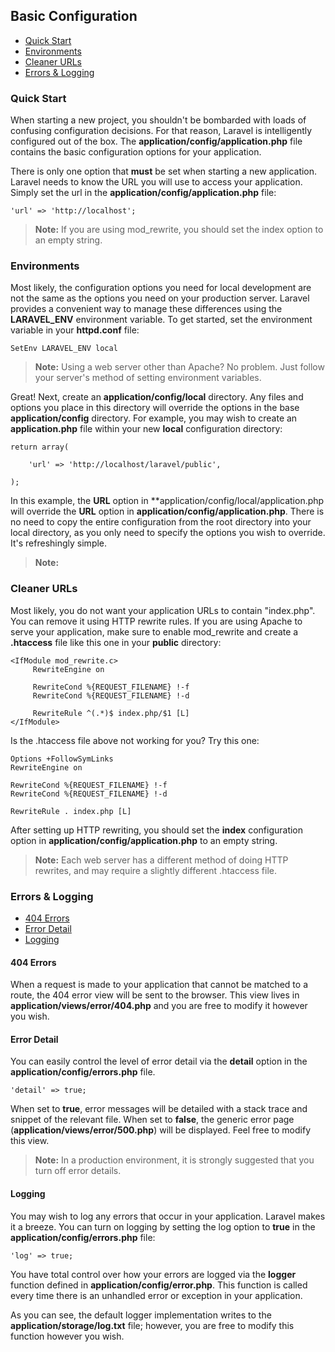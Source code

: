 ## Basic Configuration

- [Quick Start](#quick)
- [Environments](#environments)
- [Cleaner URLs](#clean)
- [Errors & Logging](#errors)

<a name="quick"></a>
### Quick Start

When starting a new project, you shouldn't be bombarded with loads of confusing configuration decisions. For that reason, Laravel is intelligently configured out of the box. The **application/config/application.php** file contains the basic configuration options for your application.

There is only one option that **must** be set when starting a new application. Laravel needs to know the URL you will use to access your application. Simply set the url in the **application/config/application.php** file:

	'url' => 'http://localhost';

> **Note:** If you are using mod_rewrite, you should set the index option to an empty string.

<a name="environments"></a>
### Environments

Most likely, the configuration options you need for local development are not the same as the options you need on your production server. Laravel provides a convenient way to manage these differences using the **LARAVEL_ENV** environment variable. To get started, set the environment variable in your **httpd.conf** file:

	SetEnv LARAVEL_ENV local

> **Note:** Using a web server other than Apache? No problem. Just follow your server's method of setting environment variables.

Great! Next, create an **application/config/local** directory. Any files and options you place in this directory will override the options in the base **application/config** directory. For example, you may wish to create an **application.php** file within your new **local** configuration directory:

	return array(

		'url' => 'http://localhost/laravel/public',

	);

In this example, the **URL** option in **application/config/local/application.php will override the **URL** option in **application/config/application.php**. There is no need to copy the entire configuration from the root directory into your local directory, as you only need to specify the options you wish to override. It's refreshingly simple.

> **Note:**

<a name="clean"></a>
### Cleaner URLs

Most likely, you do not want your application URLs to contain "index.php". You can remove it using HTTP rewrite rules. If you are using Apache to serve your application, make sure to enable mod_rewrite and create a **.htaccess** file like this one in your **public** directory:

	<IfModule mod_rewrite.c>
	     RewriteEngine on

	     RewriteCond %{REQUEST_FILENAME} !-f
	     RewriteCond %{REQUEST_FILENAME} !-d

	     RewriteRule ^(.*)$ index.php/$1 [L]
	</IfModule>

Is the .htaccess file above not working for you? Try this one:

	Options +FollowSymLinks
	RewriteEngine on

	RewriteCond %{REQUEST_FILENAME} !-f
	RewriteCond %{REQUEST_FILENAME} !-d

	RewriteRule . index.php [L]

After setting up HTTP rewriting, you should set the **index** configuration option in **application/config/application.php** to an empty string.

> **Note:** Each web server has a different method of doing HTTP rewrites, and may require a slightly different .htaccess file.

<a name="errors"></a>
### Errors & Logging

- [404 Errors](#error-404)
- [Error Detail](#error-detail)
- [Logging](#error-logging)

<a name="error-404"></a>
#### 404 Errors

When a request is made to your application that cannot be matched to a route, the 404 error view will be sent to the browser. This view lives in **application/views/error/404.php** and you are free to modify it however you wish.

<a name="error-detail"></a>
#### Error Detail

You can easily control the level of error detail via the **detail** option in the **application/config/errors.php** file.

	'detail' => true;

When set to **true**, error messages will be detailed with a stack trace and snippet of the relevant file. When set to **false**, the generic error page (**application/views/error/500.php**) will be displayed. Feel free to modify this view.

> **Note:** In a production environment, it is strongly suggested that you turn off error details.

<a name="error-logging"></a>
#### Logging

You may wish to log any errors that occur in your application. Laravel makes it a breeze. You can turn on logging by setting the log option to **true** in the **application/config/errors.php** file:

	'log' => true;

You have total control over how your errors are logged via the **logger** function defined in **application/config/error.php**. This function is called every time there is an unhandled error or exception in your application. 

As you can see, the default logger implementation writes to the **application/storage/log.txt** file; however, you are free to modify this function however you wish.